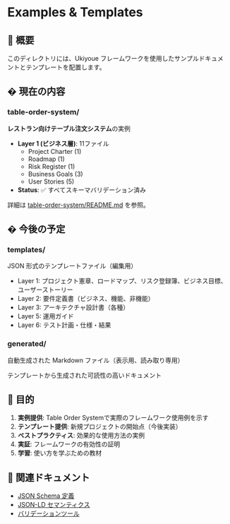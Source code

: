 # Examples & Templates

## 📘 概要

このディレクトリには、Ukiyoue フレームワークを使用したサンプルドキュメントとテンプレートを配置します。

## � 現在の内容

### table-order-system/

**レストラン向けテーブル注文システム**の実例

- **Layer 1 (ビジネス層)**: 11ファイル
  - Project Charter (1)
  - Roadmap (1)
  - Risk Register (1)
  - Business Goals (3)
  - User Stories (5)
- **Status**: ✅ すべてスキーマバリデーション済み

詳細は [table-order-system/README.md](./table-order-system/README.md) を参照。

## � 今後の予定

### templates/

JSON 形式のテンプレートファイル（編集用）

- Layer 1: プロジェクト憲章、ロードマップ、リスク登録簿、ビジネス目標、ユーザーストーリー
- Layer 2: 要件定義書（ビジネス、機能、非機能）
- Layer 3: アーキテクチャ設計書（各種）
- Layer 5: 運用ガイド
- Layer 6: テスト計画・仕様・結果

### generated/

自動生成された Markdown ファイル（表示用、読み取り専用）

テンプレートから生成された可読性の高いドキュメント

## 🎯 目的

1. **実例提供**: Table Order Systemで実際のフレームワーク使用例を示す
2. **テンプレート提供**: 新規プロジェクトの開始点（今後実装）
3. **ベストプラクティス**: 効果的な使用方法の実例
4. **実証**: フレームワークの有効性の証明
5. **学習**: 使い方を学ぶための教材

## 🔗 関連ドキュメント

- [JSON Schema 定義](../schemas/README.md)
- [JSON-LD セマンティクス](../semantics/README.md)
- [バリデーションツール](../tools/README.md)
